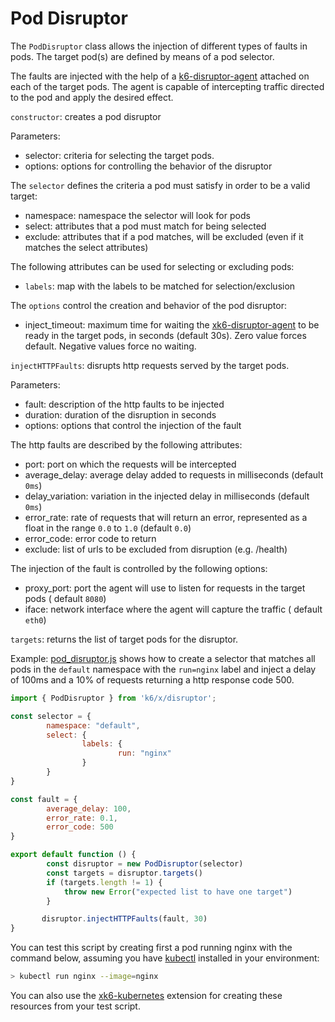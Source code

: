 # Pod Disruptor

The `PodDisruptor` class allows the injection of different types of faults in pods. The target pod(s) are defined by means of a pod selector.

The faults are injected with the help of a [k6-disruptor-agent](../development/architecture.md#xk6-disruptor-agent) attached on each of the target pods. The agent is capable of intercepting traffic directed to the pod and apply the desired effect.
 
`constructor`: creates a pod disruptor

Parameters:
- selector: criteria for selecting the target pods.
- options: options for controlling the behavior of the disruptor

The `selector` defines the criteria a pod must satisfy in order to be a valid target:
- namespace: namespace the selector will look for pods
- select: attributes that a pod must match for being selected
- exclude: attributes that if a pod matches, will be excluded (even if it matches the select attributes)

The following attributes can be used for selecting or excluding pods:
- `labels`: map with the labels to be matched for selection/exclusion

The `options` control the creation and behavior of the pod disruptor:
- inject_timeout: maximum time for waiting the [xk6-disruptor-agent](../04-development/02-architecture.md#xk6-disruptor-agent) to be ready in the target pods, in seconds (default 30s). Zero value forces default. Negative values force no waiting.


`injectHTTPFaults`: disrupts http requests served by the target pods.

Parameters:

- fault: description of the http faults to be injected
- duration: duration of the disruption in seconds
- options: options that control the injection of the fault

The http faults are described by the following attributes:
- port: port on which the requests will be intercepted
- average_delay: average delay added to requests in milliseconds (default `0ms`)
- delay_variation: variation in the injected delay in milliseconds (default `0ms`)
- error_rate: rate of requests that will return an error, represented as a float in the range `0.0` to `1.0` (default `0.0`)
- error_code: error code to return
- exclude: list of urls to be excluded from disruption (e.g. /health)

The injection of the fault is controlled by the following options:
  - proxy_port: port the agent will use to listen for requests in the target pods ( default `8080`)
  - iface: network interface where the agent will capture the traffic ( default `eth0`)

`targets`: returns the list of target pods for the disruptor.

Example: [pod_disruptor.js](/examples/pod_disruptor.js) shows how to create a selector that matches all pods in the `default` namespace with the `run=nginx` label and inject a delay of 100ms and a 10% of requests returning a http response code 500.


```js
import { PodDisruptor } from 'k6/x/disruptor';

const selector = {
        namespace: "default",
        select: {
                labels: {
                        run: "nginx"
                }
        }
}

const fault = {
        average_delay: 100,
        error_rate: 0.1,
        error_code: 500
}

export default function () {
        const disruptor = new PodDisruptor(selector)
        const targets = disruptor.targets()
        if (targets.length != 1) {
        	throw new Error("expected list to have one target")
        }

       disruptor.injectHTTPFaults(fault, 30)
}

```

You can test this script by creating first a pod running nginx with the command below, assuming you have [kubectl](https://kubernetes.io/docs/tasks/tools/#kubectl) installed in your environment:
```bash
> kubectl run nginx --image=nginx
```

You can also use the [xk6-kubernetes](https://github.com/grafana/xk6-kubernetes) extension for creating these resources from your test script.
